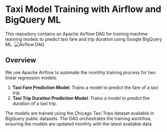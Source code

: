 # Taxi Model Training with Airflow and BigQuery ML

This repository contains an Apache Airflow DAG for training machine learning models to predict taxi fare and trip duration using Google BigQuery ML. 
![Airflow DAG](images/airflow_dag.png)

## Overview

We use Apache Airflow to automate the monthly training process for two linear regression models:
1. **Taxi Fare Prediction Model**: Trains a model to predict the fare of a taxi trip.
2. **Taxi Trip Duration Prediction Model**: Trains a model to predict the duration of a taxi trip.

The models are trained using the Chicago Taxi Trips dataset available in BigQuery public datasets. The DAG orchestrates the training workflow, ensuring the models are updated monthly with the latest available data.
